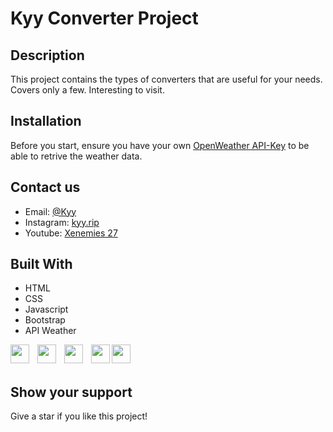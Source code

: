 # Kyy Converter Project

## Description

This project contains the types of converters that are useful for your needs. Covers only a few. Interesting to visit.

## Installation

Before you start, ensure you have your own [OpenWeather API-Key](http://openweathermap.org/price) to be able to retrive the weather data.

## Contact us

* Email: [@Kyy](xenemies.27@gmail.com)
* Instagram: [kyy.rip](https://instagram.com/kyy.rip?igshid=YmMyMTA2M2Y=)
* Youtube: [Xenemies 27](https://www.youtube.com/channel/UCNtVKQZIVFwFn0sfZfQCgbg)

## Built With

- HTML
- CSS
- Javascript
- Bootstrap
- API Weather

<img align="left" width="30px" src="https://cdn.icon-icons.com/icons2/1298/PNG/512/2333390-html-html5-internet-website_85590.png" style="padding-right:10px;" />
<img align="left" alt="" width="30px" src="https://cdn.icon-icons.com/icons2/512/PNG/512/css3-02_icon-icons.com_50917.png" style="padding-right:10px;" />
<img align="left" alt="" width="30px" src="https://cdn.icon-icons.com/icons2/2566/PNG/512/javascript_icon_153511.png" style="padding-right:10px;" />
<img align="left" alt="" width="30px" src="https://cdn.icon-icons.com/icons2/3206/PNG/512/bootstrap_icon_195906.png" style="padding-right:0px;" />
<img align="left" alt="" width="30px" src="https://www.svgrepo.com/show/147094/api.svg" style="padding-right:0px;" />

</br>
</br>

## Show your support

Give a star if you like this project!
